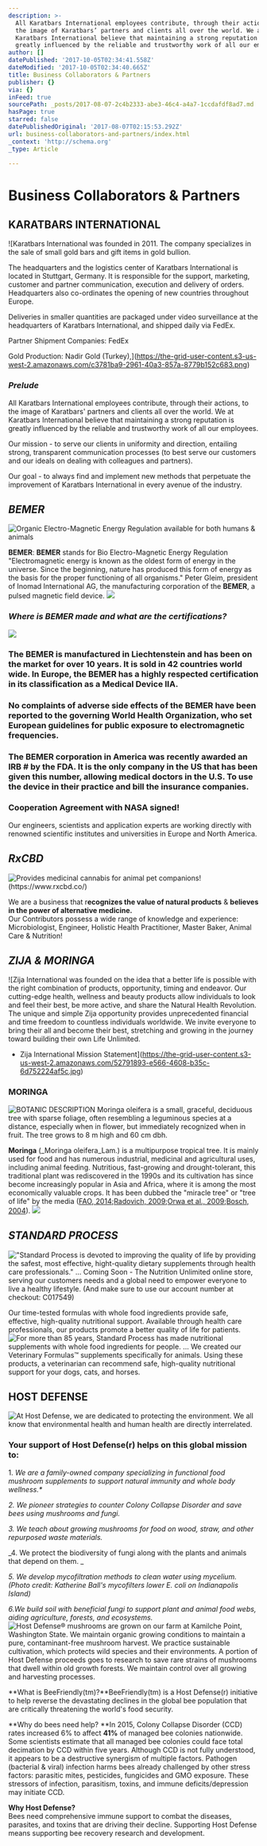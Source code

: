 ```yaml
---
description: >-
  All Karatbars International employees contribute, through their actions, to
  the image of Karatbars’ partners and clients all over the world. We at
  Karatbars International believe that maintaining a strong reputation is
  greatly influenced by the reliable and trustworthy work of all our employees.
author: []
datePublished: '2017-10-05T02:34:41.558Z'
dateModified: '2017-10-05T02:34:40.665Z'
title: Business Collaborators & Partners
publisher: {}
via: {}
inFeed: true
sourcePath: _posts/2017-08-07-2c4b2333-abe3-46c4-a4a7-1ccdafdf8ad7.md
hasPage: true
starred: false
datePublishedOriginal: '2017-08-07T02:15:53.292Z'
url: business-collaborators-and-partners/index.html
_context: 'http://schema.org'
_type: Article

---
```

# **Business Collaborators & Partners**

## **KARATBARS INTERNATIONAL**
![Karatbars International was founded in 2011. The company specializes in the sale of small gold bars and gift items in gold bullion.

The headquarters and the logistics center of Karatbars International is located in Stuttgart, Germany. It is responsible for the support, marketing, customer and partner communication, execution and delivery of orders. Headquarters also co-ordinates the opening of new countries throughout Europe.

Deliveries in smaller quantities are packaged under video surveillance at the headquarters of Karatbars International, and shipped daily via FedEx.

Partner Shipment Companies:
FedEx

Gold Production: 
Nadir Gold (Turkey),](https://the-grid-user-content.s3-us-west-2.amazonaws.com/c3781ba9-2961-40a3-857a-8779b152c683.png)

### _**Prelude**_

All Karatbars International employees contribute, through their actions, to the image of Karatbars' partners and clients all over the world. We at Karatbars International believe that maintaining a strong reputation is greatly influenced by the reliable and trustworthy work of all our employees.

Our mission - to serve our clients in uniformity and direction, entailing strong, transparent communication processes (to best serve our customers and our ideals on dealing with colleagues and partners).

Our goal - to always find and implement new methods that perpetuate the improvement of Karatbars International in every avenue of the industry.

## _**BEMER**_
![Organic Electro-Magnetic Energy Regulation available for both humans & animals](https://the-grid-user-content.s3-us-west-2.amazonaws.com/f54510a0-ba28-427c-abf9-fc47419c8ded.jpg)

**BEMER**: **BEMER** stands for Bio Electro-Magnetic Energy Regulation "Electromagnetic energy is known as the oldest form of energy in the universe. Since the beginning, nature has produced this form of energy as the basis for the proper functioning of all organisms." Peter Gleim, president of Inomad International AG, the manufacturing corporation of the **BEMER**, a pulsed magnetic field device.
![](https://the-grid-user-content.s3-us-west-2.amazonaws.com/e63196df-a0d8-4a7c-a2f2-f1399617af87.jpg)

### _**Where is BEMER made and what are the certifications?**_
![](https://the-grid-user-content.s3-us-west-2.amazonaws.com/5f38bca0-ad85-4bfc-b5c6-0bc1373759eb.jpg)

### The **BEMER** is manufactured in Liechtenstein and has been on the market for over 10 years. It is sold in 42 countries world wide. In Europe, the **BEMER** has a highly respected certification in its classification as a Medical Device IIA.

### No complaints of adverse side effects of the **BEMER** have been reported to the governing World Health Organization, who set European guidelines for public exposure to electromagnetic frequencies.

### The **BEMER** corporation in America was recently awarded an IRB \# by the FDA. It is the only company in the US that has been given this number, allowing medical doctors in the U.S. To use the device in their practice and bill the insurance companies.

### **Cooperation Agreement with NASA signed!**

Our engineers, scientists and application experts are working directly with renowned scientific institutes and universities in Europe and North America.

## _**RxCBD**_
![Provides medicinal cannabis for animal pet companions! (https://www.rxcbd.co/)](https://the-grid-user-content.s3-us-west-2.amazonaws.com/340e1b2d-2c70-4225-9e9b-451268c97c1a.jpg)

We are a business that r**ecognizes the value of natural products** & **believes in the power of alternative medicine.**  
Our Contributors possess a wide range of knowledge and experience: Microbiologist, Engineer, Holistic Health Practitioner, Master Baker, Animal Care & Nutrition!

## _**ZIJA & MORINGA**_
![Zija International was founded on the idea that a better life is possible with the right combination of products, opportunity, timing and endeavor. Our cutting-edge health, wellness and beauty products allow individuals to look and feel their best, be more active, and share the Natural Health Revolution. The unique and simple Zija opportunity provides unprecedented financial and time freedom to countless individuals worldwide. We invite everyone to bring their all and become their best, stretching and growing in the journey toward building their own Life Unlimited.

- Zija International Mission Statement](https://the-grid-user-content.s3-us-west-2.amazonaws.com/52791893-e566-4608-b35c-6d752224af5c.jpg)

### **MORINGA**
![BOTANIC DESCRIPTION Moringa oleifera is a small, graceful, deciduous tree with sparse foliage, often resembling a leguminous species at a distance, especially when in flower, but immediately recognized when in fruit. The tree grows to 8 m high and 60 cm dbh.](https://the-grid-user-content.s3-us-west-2.amazonaws.com/3ade840f-e2d9-44a6-843e-2a7ebf41a9f4.jpg)

**Moringa** (_Moringa oleifera_Lam.) is a multipurpose tropical tree. It is mainly used for food and has numerous industrial, medicinal and agricultural uses, including animal feeding. Nutritious, fast-growing and drought-tolerant, this traditional plant was rediscovered in the 1990s and its cultivation has since become increasingly popular in Asia and Africa, where it is among the most economically valuable crops. It has been dubbed the "miracle tree" or "tree of life" by the media ([FAO, 2014][0];[Radovich, 2009][1];[Orwa et al., 2009][2];[Bosch, 2004][3]).
![](https://the-grid-user-content.s3-us-west-2.amazonaws.com/919c5e12-d3d4-4a42-b99c-55db66cbf7de.jpg)

## _**STANDARD PROCESS**_
!["Standard Process is devoted to improving the quality of life by providing the safest, most effective, hight-quality dietary supplements through health care professionals." ... Coming Soon - The Nutrition Unlimited online store, serving our customers needs and a global need to empower everyone to live a healthy lifestyle. (And make sure to use our account number at checkout: C017549)](https://the-grid-user-content.s3-us-west-2.amazonaws.com/78443077-5182-49b3-b071-b2ac5802d821.jpg)

Our time-tested formulas with whole food ingredients provide safe, effective, high-quality nutritional support. Available through health care professionals, our products promote a better quality of life for patients.
![For more than 85 years, Standard Process has made nutritional supplements with whole food ingredients for people. ... We created our Veterinary Formulas™ supplements specifically for animals. Using these products, a veterinarian can recommend safe, high-quality nutritional support for your dogs, cats, and horses.](https://the-grid-user-content.s3-us-west-2.amazonaws.com/7c559c2e-2483-4ee2-8096-f8b95b74c573.jpg)

## **HOST DEFENSE**
![At Host Defense, we are dedicated to protecting the environment. We all know that environmental health and human health are directly interrelated.](https://the-grid-user-content.s3-us-west-2.amazonaws.com/bff8a286-d88b-40f7-a77b-30f4e0b168bd.jpg)

### **Your support of Host Defense(r) helps on this global mission to:**

1\. _We are a family-owned company specializing in functional food mushroom supplements to support natural immunity and whole body wellness.\*_

_2\. We pioneer strategies to counter Colony Collapse Disorder and save bees using mushrooms and fungi._

_3\. We teach about growing mushrooms for food on wood, straw, and other repurposed waste materials._

_4\. We protect the biodiversity of fungi along with the plants and animals that depend on them. _

_5\. We develop mycofiltration methods to clean water using mycelium.  
(Photo credit: Katherine Ball's mycofilters lower E. coli on Indianapolis Island)_

_6.We build soil with beneficial fungi to support plant and animal food webs, aiding agriculture, forests, and ecosystems._
![Host Defense® mushrooms are grown on our farm at Kamilche Point, Washington State. We maintain organic growing conditions to maintain a pure, contaminant-free mushroom harvest. We practice sustainable cultivation, which protects wild species and their environments. A portion of Host Defense proceeds goes to research to save rare strains of mushrooms that dwell within old growth forests. We maintain control over all growing and harvesting processes.](https://imgflo.herokuapp.com/graph/2b2431f8e7ba7b0/aef688a823e07288919610483f39989e/croprotate.jpg?cropheight=300&cropwidth=564&degrees=0&input=https%3A%2F%2Fthe-grid-user-content.s3-us-west-2.amazonaws.com%2Faecc2114-9b68-4b85-8537-6b8d551ee653.jpg&x=16&y=0)

**What is BeeFriendly(tm)?**BeeFriendly(tm) is a Host Defense(r) initiative to help reverse the devastating declines in the global bee population that are critically threatening the world's food security.

**Why do bees need help? **In 2015, Colony Collapse Disorder (CCD) rates increased 6% to affect **41%** of managed bee colonies nationwide. Some scientists estimate that all managed bee colonies could face total decimation by CCD within five years. Although CCD is not fully understood, it appears to be a destructive synergism of multiple factors. Pathogen (bacterial & viral) infection harms bees already challenged by other stress factors: parasitic mites, pesticides, fungicides and GMO exposure. These stressors of infection, parasitism, toxins, and immune deficits/depression may initiate CCD.

**Why Host Defense?**  
Bees need comprehensive immune support to combat the diseases, parasites, and toxins that are driving their decline. Supporting Host Defense means supporting bee recovery research and development.

[0]: https://www.feedipedia.org/node/19283
[1]: https://www.feedipedia.org/node/19285
[2]: https://www.feedipedia.org/node/1650
[3]: https://www.feedipedia.org/node/19284
